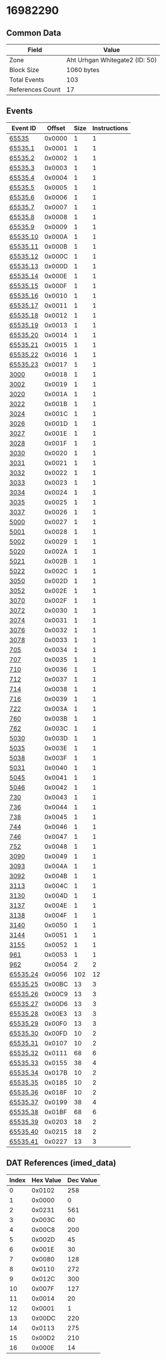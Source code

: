 # 16982290

## Common Data

| Field            | Value                          |
|------------------|--------------------------------|
| Zone             | Aht Urhgan Whitegate2 (ID: 50) |
| Block Size       | 1060 bytes                     |
| Total Events     | 103                            |
| References Count | 17                             |

## Events

| Event ID                  | Offset   |   Size |   Instructions |
|---------------------------|----------|--------|----------------|
| [65535](./65535.md)       | 0x0000   |      1 |              1 |
| [65535.1](./65535.1.md)   | 0x0001   |      1 |              1 |
| [65535.2](./65535.2.md)   | 0x0002   |      1 |              1 |
| [65535.3](./65535.3.md)   | 0x0003   |      1 |              1 |
| [65535.4](./65535.4.md)   | 0x0004   |      1 |              1 |
| [65535.5](./65535.5.md)   | 0x0005   |      1 |              1 |
| [65535.6](./65535.6.md)   | 0x0006   |      1 |              1 |
| [65535.7](./65535.7.md)   | 0x0007   |      1 |              1 |
| [65535.8](./65535.8.md)   | 0x0008   |      1 |              1 |
| [65535.9](./65535.9.md)   | 0x0009   |      1 |              1 |
| [65535.10](./65535.10.md) | 0x000A   |      1 |              1 |
| [65535.11](./65535.11.md) | 0x000B   |      1 |              1 |
| [65535.12](./65535.12.md) | 0x000C   |      1 |              1 |
| [65535.13](./65535.13.md) | 0x000D   |      1 |              1 |
| [65535.14](./65535.14.md) | 0x000E   |      1 |              1 |
| [65535.15](./65535.15.md) | 0x000F   |      1 |              1 |
| [65535.16](./65535.16.md) | 0x0010   |      1 |              1 |
| [65535.17](./65535.17.md) | 0x0011   |      1 |              1 |
| [65535.18](./65535.18.md) | 0x0012   |      1 |              1 |
| [65535.19](./65535.19.md) | 0x0013   |      1 |              1 |
| [65535.20](./65535.20.md) | 0x0014   |      1 |              1 |
| [65535.21](./65535.21.md) | 0x0015   |      1 |              1 |
| [65535.22](./65535.22.md) | 0x0016   |      1 |              1 |
| [65535.23](./65535.23.md) | 0x0017   |      1 |              1 |
| [3000](./3000.md)         | 0x0018   |      1 |              1 |
| [3002](./3002.md)         | 0x0019   |      1 |              1 |
| [3020](./3020.md)         | 0x001A   |      1 |              1 |
| [3022](./3022.md)         | 0x001B   |      1 |              1 |
| [3024](./3024.md)         | 0x001C   |      1 |              1 |
| [3026](./3026.md)         | 0x001D   |      1 |              1 |
| [3027](./3027.md)         | 0x001E   |      1 |              1 |
| [3028](./3028.md)         | 0x001F   |      1 |              1 |
| [3030](./3030.md)         | 0x0020   |      1 |              1 |
| [3031](./3031.md)         | 0x0021   |      1 |              1 |
| [3032](./3032.md)         | 0x0022   |      1 |              1 |
| [3033](./3033.md)         | 0x0023   |      1 |              1 |
| [3034](./3034.md)         | 0x0024   |      1 |              1 |
| [3035](./3035.md)         | 0x0025   |      1 |              1 |
| [3037](./3037.md)         | 0x0026   |      1 |              1 |
| [5000](./5000.md)         | 0x0027   |      1 |              1 |
| [5001](./5001.md)         | 0x0028   |      1 |              1 |
| [5002](./5002.md)         | 0x0029   |      1 |              1 |
| [5020](./5020.md)         | 0x002A   |      1 |              1 |
| [5021](./5021.md)         | 0x002B   |      1 |              1 |
| [5022](./5022.md)         | 0x002C   |      1 |              1 |
| [3050](./3050.md)         | 0x002D   |      1 |              1 |
| [3052](./3052.md)         | 0x002E   |      1 |              1 |
| [3070](./3070.md)         | 0x002F   |      1 |              1 |
| [3072](./3072.md)         | 0x0030   |      1 |              1 |
| [3074](./3074.md)         | 0x0031   |      1 |              1 |
| [3076](./3076.md)         | 0x0032   |      1 |              1 |
| [3078](./3078.md)         | 0x0033   |      1 |              1 |
| [705](./705.md)           | 0x0034   |      1 |              1 |
| [707](./707.md)           | 0x0035   |      1 |              1 |
| [710](./710.md)           | 0x0036   |      1 |              1 |
| [712](./712.md)           | 0x0037   |      1 |              1 |
| [714](./714.md)           | 0x0038   |      1 |              1 |
| [716](./716.md)           | 0x0039   |      1 |              1 |
| [722](./722.md)           | 0x003A   |      1 |              1 |
| [760](./760.md)           | 0x003B   |      1 |              1 |
| [762](./762.md)           | 0x003C   |      1 |              1 |
| [5030](./5030.md)         | 0x003D   |      1 |              1 |
| [5035](./5035.md)         | 0x003E   |      1 |              1 |
| [5038](./5038.md)         | 0x003F   |      1 |              1 |
| [5031](./5031.md)         | 0x0040   |      1 |              1 |
| [5045](./5045.md)         | 0x0041   |      1 |              1 |
| [5046](./5046.md)         | 0x0042   |      1 |              1 |
| [730](./730.md)           | 0x0043   |      1 |              1 |
| [736](./736.md)           | 0x0044   |      1 |              1 |
| [738](./738.md)           | 0x0045   |      1 |              1 |
| [744](./744.md)           | 0x0046   |      1 |              1 |
| [746](./746.md)           | 0x0047   |      1 |              1 |
| [752](./752.md)           | 0x0048   |      1 |              1 |
| [3090](./3090.md)         | 0x0049   |      1 |              1 |
| [3093](./3093.md)         | 0x004A   |      1 |              1 |
| [3092](./3092.md)         | 0x004B   |      1 |              1 |
| [3113](./3113.md)         | 0x004C   |      1 |              1 |
| [3130](./3130.md)         | 0x004D   |      1 |              1 |
| [3137](./3137.md)         | 0x004E   |      1 |              1 |
| [3138](./3138.md)         | 0x004F   |      1 |              1 |
| [3140](./3140.md)         | 0x0050   |      1 |              1 |
| [3144](./3144.md)         | 0x0051   |      1 |              1 |
| [3155](./3155.md)         | 0x0052   |      1 |              1 |
| [961](./961.md)           | 0x0053   |      1 |              1 |
| [962](./962.md)           | 0x0054   |      2 |              2 |
| [65535.24](./65535.24.md) | 0x0056   |    102 |             12 |
| [65535.25](./65535.25.md) | 0x00BC   |     13 |              3 |
| [65535.26](./65535.26.md) | 0x00C9   |     13 |              3 |
| [65535.27](./65535.27.md) | 0x00D6   |     13 |              3 |
| [65535.28](./65535.28.md) | 0x00E3   |     13 |              3 |
| [65535.29](./65535.29.md) | 0x00F0   |     13 |              3 |
| [65535.30](./65535.30.md) | 0x00FD   |     10 |              2 |
| [65535.31](./65535.31.md) | 0x0107   |     10 |              2 |
| [65535.32](./65535.32.md) | 0x0111   |     68 |              6 |
| [65535.33](./65535.33.md) | 0x0155   |     38 |              4 |
| [65535.34](./65535.34.md) | 0x017B   |     10 |              2 |
| [65535.35](./65535.35.md) | 0x0185   |     10 |              2 |
| [65535.36](./65535.36.md) | 0x018F   |     10 |              2 |
| [65535.37](./65535.37.md) | 0x0199   |     38 |              4 |
| [65535.38](./65535.38.md) | 0x01BF   |     68 |              6 |
| [65535.39](./65535.39.md) | 0x0203   |     18 |              2 |
| [65535.40](./65535.40.md) | 0x0215   |     18 |              2 |
| [65535.41](./65535.41.md) | 0x0227   |     13 |              3 |

## DAT References (imed_data)

|   Index | Hex Value   |   Dec Value |
|---------|-------------|-------------|
|       0 | 0x0102      |         258 |
|       1 | 0x0000      |           0 |
|       2 | 0x0231      |         561 |
|       3 | 0x003C      |          60 |
|       4 | 0x00C8      |         200 |
|       5 | 0x002D      |          45 |
|       6 | 0x001E      |          30 |
|       7 | 0x0080      |         128 |
|       8 | 0x0110      |         272 |
|       9 | 0x012C      |         300 |
|      10 | 0x007F      |         127 |
|      11 | 0x0014      |          20 |
|      12 | 0x0001      |           1 |
|      13 | 0x00DC      |         220 |
|      14 | 0x0113      |         275 |
|      15 | 0x00D2      |         210 |
|      16 | 0x000E      |          14 |
